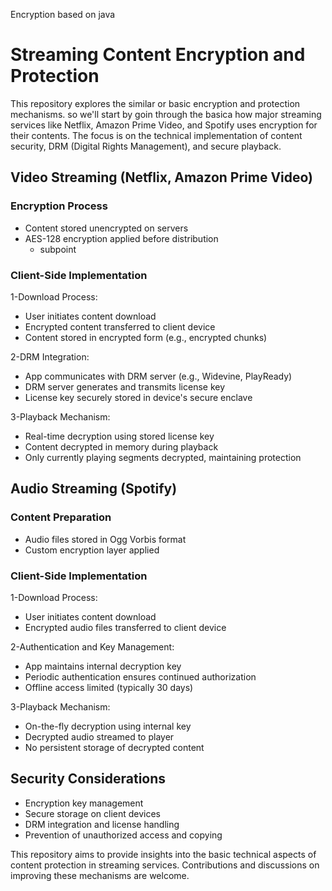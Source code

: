 Encryption based on java

# Streaming Content Encryption and Protection

This repository explores the similar or basic encryption and protection mechanisms.
so we'll start by goin through the basica how major streaming services like Netflix, Amazon Prime Video, and Spotify uses encryption for their contents. The focus is on the technical implementation of content security, DRM (Digital Rights Management), and secure playback.

## Video Streaming (Netflix, Amazon Prime Video)

### Encryption Process

- Content stored unencrypted on servers
- AES-128 encryption applied before distribution
   - subpoint

### Client-Side Implementation

1-Download Process:

- User initiates content download
- Encrypted content transferred to client device
- Content stored in encrypted form (e.g., encrypted chunks)


2-DRM Integration:

- App communicates with DRM server (e.g., Widevine, PlayReady)
- DRM server generates and transmits license key
- License key securely stored in device's secure enclave


3-Playback Mechanism:

- Real-time decryption using stored license key
- Content decrypted in memory during playback
- Only currently playing segments decrypted, maintaining protection


## Audio Streaming (Spotify)

### Content Preparation

- Audio files stored in Ogg Vorbis format
- Custom encryption layer applied

### Client-Side Implementation

1-Download Process:

- User initiates content download
- Encrypted audio files transferred to client device


2-Authentication and Key Management:

- App maintains internal decryption key
- Periodic authentication ensures continued authorization
- Offline access limited (typically 30 days)


3-Playback Mechanism:

- On-the-fly decryption using internal key
- Decrypted audio streamed to player
- No persistent storage of decrypted content



## Security Considerations

- Encryption key management
- Secure storage on client devices
- DRM integration and license handling
- Prevention of unauthorized access and copying

This repository aims to provide insights into the basic technical aspects of content protection in streaming services. Contributions and discussions on improving these mechanisms are welcome.
